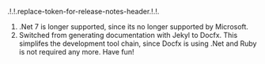 .!.!.replace-token-for-release-notes-header.!.!.
1. .Net 7 is longer supported, since its no longer supported by Microsoft.
1. Switched from generating documentation with Jekyl to Docfx. This  simplifes the development tool chain, since Docfx is using .Net and Ruby is not required any more.
Have fun!